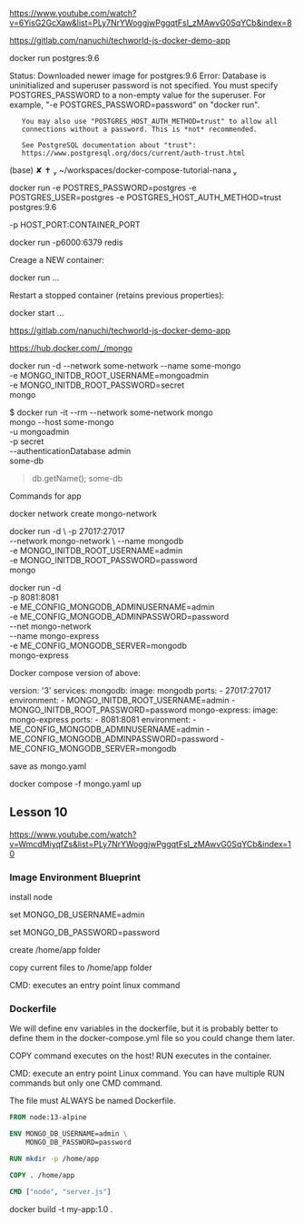 

https://www.youtube.com/watch?v=6YisG2GcXaw&list=PLy7NrYWoggjwPggqtFsI_zMAwvG0SqYCb&index=8


https://gitlab.com/nanuchi/techworld-js-docker-demo-app

docker run postgres:9.6

Status: Downloaded newer image for postgres:9.6
Error: Database is uninitialized and superuser password is not specified.
       You must specify POSTGRES_PASSWORD to a non-empty value for the
       superuser. For example, "-e POSTGRES_PASSWORD=password" on "docker run".

       You may also use "POSTGRES_HOST_AUTH_METHOD=trust" to allow all
       connections without a password. This is *not* recommended.

       See PostgreSQL documentation about "trust":
       https://www.postgresql.org/docs/current/auth-trust.html
(base)  ✘ ✝  ~/workspaces/docker-compose-tutorial-nana 


 docker run -e POSTRES_PASSWORD=postgres -e POSTGRES_USER=postgres -e POSTGRES_HOST_AUTH_METHOD=trust  postgres:9.6

-p HOST_PORT:CONTAINER_PORT

docker run -p6000:6379 redis

Creage a NEW container:

docker run ...

Restart a stopped container (retains previous properties):

docker start ...



https://gitlab.com/nanuchi/techworld-js-docker-demo-app

https://hub.docker.com/_/mongo

 docker run -d --network some-network --name some-mongo \
	-e MONGO_INITDB_ROOT_USERNAME=mongoadmin \
	-e MONGO_INITDB_ROOT_PASSWORD=secret \
	mongo

$ docker run -it --rm --network some-network mongo \
	mongo --host some-mongo \
		-u mongoadmin \
		-p secret \
		--authenticationDatabase admin \
		some-db
> db.getName();
some-db


Commands for app

docker network create mongo-network

docker run -d \ 
-p 27017:27017 \
--network mongo-network \ 
--name mongodb \
-e MONGO_INITDB_ROOT_USERNAME=admin \
-e MONGO_INITDB_ROOT_PASSWORD=password \
mongo

docker run -d \
-p 8081:8081 \
-e ME_CONFIG_MONGODB_ADMINUSERNAME=admin \
-e ME_CONFIG_MONGODB_ADMINPASSWORD=password \
--net mongo-network \
--name mongo-express \
-e ME_CONFIG_MONGODB_SERVER=mongodb \
mongo-express

Docker compose version of above:

version: '3'
services:
  mongodb:
    image: mongodb
    ports:
    - 27017:27017
    environment:
    - MONGO_INITDB_ROOT_USERNAME=admin
    - MONGO_INITDB_ROOT_PASSWORD=password
  mongo-express:
    image: mongo-express
    ports:
    - 8081:8081
    environment:
    - ME_CONFIG_MONGODB_ADMINUSERNAME=admin
    - ME_CONFIG_MONGODB_ADMINPASSWORD=password
    - ME_CONFIG_MONGODB_SERVER=mongodb


save as mongo.yaml

docker compose -f mongo.yaml up

## Lesson 10
https://www.youtube.com/watch?v=WmcdMiyqfZs&list=PLy7NrYWoggjwPggqtFsI_zMAwvG0SqYCb&index=10


### Image Environment Blueprint

install node

set MONGO_DB_USERNAME=admin

set MONGO_DB_PASSWORD=password

create /home/app folder

copy current files to /home/app folder

CMD: executes an entry point linux command

### Dockerfile

We will define env variables in the dockerfile, but it is probably better to define them in the docker-compose.yml file so you could change them later.

COPY command executes on the host!  RUN executes in the container.

CMD: execute an entry point Linux command.  You can have multiple RUN commands but only one CMD command.

The file must ALWAYS be named Dockerfile.

```Dockerfile
FROM node:13-alpine

ENV MONGO_DB_USERNAME=admin \
    MONGO_DB_PASSWORD=password

RUN mkdir -p /home/app

COPY . /home/app

CMD ["node", "server.js"]
```

docker build -t my-app:1.0 .



